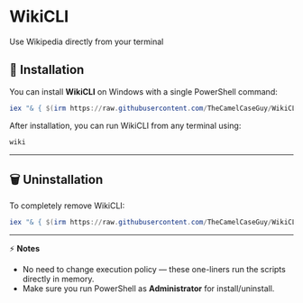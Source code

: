 # WikiCLI
Use Wikipedia directly from your terminal

## 🚀 Installation

You can install **WikiCLI** on Windows with a single PowerShell command:

```powershell
iex "& { $(irm https://raw.githubusercontent.com/TheCamelCaseGuy/WikiCLI/main/installer/installer.ps1) }"
```

After installation, you can run WikiCLI from any terminal using:

```powershell
wiki
```

---

## 🗑 Uninstallation

To completely remove WikiCLI:

```powershell
iex "& { $(irm https://raw.githubusercontent.com/TheCamelCaseGuy/WikiCLI/main/installer/uninstaller.ps1) }"
```

---

⚡ **Notes**
- No need to change execution policy — these one-liners run the scripts directly in memory.  
- Make sure you run PowerShell as **Administrator** for install/uninstall.  
